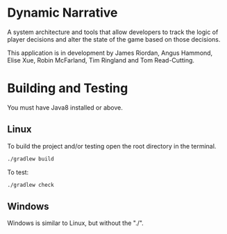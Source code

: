 # Dynamic Narrative
A system architecture and tools that allow developers to track the logic of player decisions and alter the state of the game based on those decisions. 

This application is in development by James Riordan, Angus Hammond, Elise Xue, Robin McFarland, Tim Ringland and Tom Read-Cutting.


Building and Testing
====================

You must have Java8 installed or above.

Linux
-----
To build the project and/or testing open the root directory in the terminal.
```bash
./gradlew build
```
To test:
```bash
./gradlew check
```

Windows
-------
Windows is similar to Linux, but without the "./".
